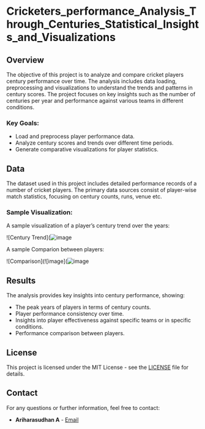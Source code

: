 # Cricketers_performance_Analysis_Through_Centuries_Statistical_Insights_and_Visualizations

## Overview

The objective of this project is to analyze and compare cricket players century performance over time. The analysis includes data loading, preprocessing and visualizations to understand the trends and patterns in century scores. The project focuses on key insights such as the number of centuries per year and performance against various teams in different conditions.

### Key Goals:
- Load and preprocess player performance data.
- Analyze century scores and trends over different time periods.
- Generate comparative visualizations for player statistics.
  
## Data

The dataset used in this project includes detailed performance records of a number of cricket players. The primary data sources consist of player-wise match statistics, focusing on century counts, runs, venue etc.

### Sample Visualization:

A sample visualization of a player’s century trend over the years:

![Century Trend](![image](https://github.com/user-attachments/assets/37d3b677-99be-4abf-81a1-b904460f328a)

A sample Comparion between players:

![Comparison](![image](![image](https://github.com/user-attachments/assets/849e36e4-3e98-4890-8cf6-d74fe52184b3)


## Results

The analysis provides key insights into century performance, showing:
- The peak years of players in terms of century counts.
- Player performance consistency over time.
- Insights into player effectiveness against specific teams or in specific conditions.
- Performance comparison between players.

## License

This project is licensed under the MIT License - see the [LICENSE](LICENSE) file for details.

## Contact

For any questions or further information, feel free to contact:
- **Ariharasudhan A** - [Email](mailto:ariadaikalam1234@gmail.com)
